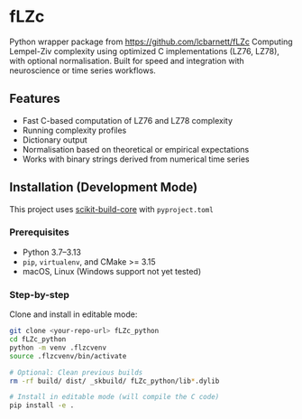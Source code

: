 # fLZc

Python wrapper package from https://github.com/lcbarnett/fLZc
Computing Lempel-Ziv complexity using optimized C implementations (LZ76, LZ78), with optional normalisation. 
Built for speed and integration with neuroscience or time series workflows.

## Features

- Fast C-based computation of LZ76 and LZ78 complexity
- Running complexity profiles
- Dictionary output
- Normalisation based on theoretical or empirical expectations
- Works with binary strings derived from numerical time series

## Installation (Development Mode)

This project uses [scikit-build-core](https://scikit-build-core.readthedocs.io/en/latest/) with `pyproject.toml` 

### Prerequisites

- Python 3.7–3.13
- `pip`, `virtualenv`, and CMake >= 3.15
- macOS, Linux (Windows support not yet tested)

### Step-by-step

Clone and install in editable mode:

```bash
git clone <your-repo-url> fLZc_python
cd fLZc_python
python -m venv .flzcvenv
source .flzcvenv/bin/activate

# Optional: Clean previous builds
rm -rf build/ dist/ _skbuild/ fLZc_python/lib*.dylib

# Install in editable mode (will compile the C code)
pip install -e .

